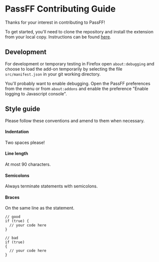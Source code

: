 # PassFF Contributing Guide

Thanks for your interest in contributing to PassFF!

To get started, you'll need to clone the repository and install the extension from your local copy. Instructions can be found [here](INSTALLATION.md#latest-from-github).

## Development
For development or temporary testing in Firefox open `about:debugging` and choose to load the add-on temporarily by selecting the file `src/manifest.json` in your git working directory.

You'll probably want to enable debugging. Open the PassFF preferences from the menu or from `about:addons` and enable the preference "Enable logging to Javascript console".

## Style guide
Please follow these conventions and amend to them when necessary.

#### Indentation
Two spaces please!

#### Line length
At most 90 characters.

#### Semicolons
Always terminate statements with semicolons.

#### Braces

On the same line as the statement.

```
// good
if (true) {
  // your code here
}

// bad
if (true)
{
  // your code here
}
```
